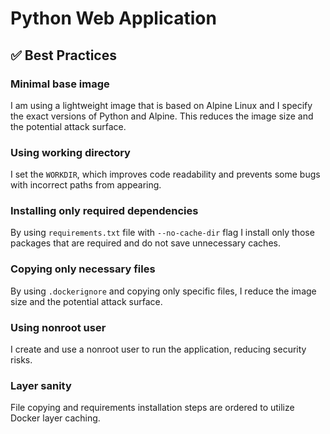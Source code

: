 # Python Web Application

## ✅ Best Practices

### Minimal base image

I am using a lightweight image that is based on Alpine Linux and I specify the exact versions of Python and Alpine. This reduces the image size and the potential attack surface.

### Using working directory

I set the `WORKDIR`, which improves code readability and prevents some bugs with incorrect paths from appearing.

### Installing only required dependencies

By using `requirements.txt` file with `--no-cache-dir` flag I install only those packages that are required and do not save unnecessary caches.

### Copying only necessary files

By using `.dockerignore` and copying only specific files, I reduce the image size and the potential attack surface.

### Using nonroot user

I create and use a nonroot user to run the application, reducing security risks.

### Layer sanity

File copying and requirements installation steps are ordered to utilize Docker layer caching.
